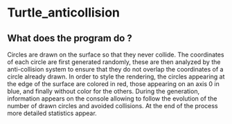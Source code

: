 # Turtle_anticollision

## What does the program do ?
Circles are drawn on the surface so that they never collide. The coordinates of each circle are first generated randomly, these are then analyzed by the anti-collision system to ensure that they do not overlap the coordinates of a circle already drawn. 
In order to style the rendering, the circles appearing at the edge of the surface are colored in red, those appearing on an axis 0 in blue, and finally without color for the others. During the generation, information appears on the console allowing to follow the evolution of the number of drawn circles and avoided collisions. At the end of the process more detailed statistics appear.
